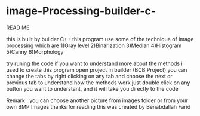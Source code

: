 # image-Processing-builder-c-
READ ME

this is built by builder C++ 
this program use some of the technique of image processing 
which are 
1)Gray level
2)Binarization
3)Median
4)Histogram
5)Canny
6)Morphology

try runing the code
if you want to understand more about the methods i used to create this program
open project in builder (BCB Project)
you can change the tabs
by right clicking on any tab and choose the next or previous tab
to understand how the methods work just double click on any button you want 
to understant, and it will take you directly to the code

Remark : you can choose another picture from images folder or from your own BMP Images
thanks for reading
this was created by Benabdallah Farid
